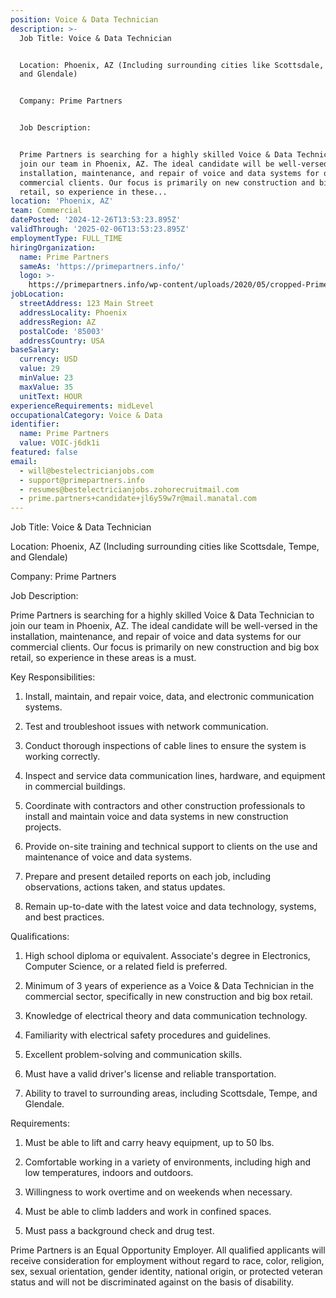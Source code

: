 ```yaml
---
position: Voice & Data Technician
description: >-
  Job Title: Voice & Data Technician


  Location: Phoenix, AZ (Including surrounding cities like Scottsdale, Tempe,
  and Glendale)


  Company: Prime Partners


  Job Description:


  Prime Partners is searching for a highly skilled Voice & Data Technician to
  join our team in Phoenix, AZ. The ideal candidate will be well-versed in the
  installation, maintenance, and repair of voice and data systems for our
  commercial clients. Our focus is primarily on new construction and big box
  retail, so experience in these...
location: 'Phoenix, AZ'
team: Commercial
datePosted: '2024-12-26T13:53:23.895Z'
validThrough: '2025-02-06T13:53:23.895Z'
employmentType: FULL_TIME
hiringOrganization:
  name: Prime Partners
  sameAs: 'https://primepartners.info/'
  logo: >-
    https://primepartners.info/wp-content/uploads/2020/05/cropped-Prime-Partners-Logo-NO-BG-1-1.png
jobLocation:
  streetAddress: 123 Main Street
  addressLocality: Phoenix
  addressRegion: AZ
  postalCode: '85003'
  addressCountry: USA
baseSalary:
  currency: USD
  value: 29
  minValue: 23
  maxValue: 35
  unitText: HOUR
experienceRequirements: midLevel
occupationalCategory: Voice & Data
identifier:
  name: Prime Partners
  value: VOIC-j6dk1i
featured: false
email:
  - will@bestelectricianjobs.com
  - support@primepartners.info
  - resumes@bestelectricianjobs.zohorecruitmail.com
  - prime.partners+candidate+jl6y59w7r@mail.manatal.com
---
```




Job Title: Voice & Data Technician

Location: Phoenix, AZ (Including surrounding cities like Scottsdale, Tempe, and Glendale)

Company: Prime Partners

Job Description:

Prime Partners is searching for a highly skilled Voice & Data Technician to join our team in Phoenix, AZ. The ideal candidate will be well-versed in the installation, maintenance, and repair of voice and data systems for our commercial clients. Our focus is primarily on new construction and big box retail, so experience in these areas is a must.

Key Responsibilities:

1. Install, maintain, and repair voice, data, and electronic communication systems.

2. Test and troubleshoot issues with network communication.

3. Conduct thorough inspections of cable lines to ensure the system is working correctly.

4. Inspect and service data communication lines, hardware, and equipment in commercial buildings.

5. Coordinate with contractors and other construction professionals to install and maintain voice and data systems in new construction projects.

6. Provide on-site training and technical support to clients on the use and maintenance of voice and data systems.

7. Prepare and present detailed reports on each job, including observations, actions taken, and status updates.

8. Remain up-to-date with the latest voice and data technology, systems, and best practices.

Qualifications:

1. High school diploma or equivalent. Associate's degree in Electronics, Computer Science, or a related field is preferred.

2. Minimum of 3 years of experience as a Voice & Data Technician in the commercial sector, specifically in new construction and big box retail.

3. Knowledge of electrical theory and data communication technology.

4. Familiarity with electrical safety procedures and guidelines.

5. Excellent problem-solving and communication skills.

6. Must have a valid driver's license and reliable transportation.

7. Ability to travel to surrounding areas, including Scottsdale, Tempe, and Glendale.

Requirements:

1. Must be able to lift and carry heavy equipment, up to 50 lbs.

2. Comfortable working in a variety of environments, including high and low temperatures, indoors and outdoors.

3. Willingness to work overtime and on weekends when necessary.

4. Must be able to climb ladders and work in confined spaces.

5. Must pass a background check and drug test.

Prime Partners is an Equal Opportunity Employer. All qualified applicants will receive consideration for employment without regard to race, color, religion, sex, sexual orientation, gender identity, national origin, or protected veteran status and will not be discriminated against on the basis of disability.
